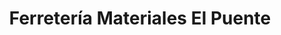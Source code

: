 ---
title: "Ferretería Materiales El Puente"
url: /caracas/ferreteria-materiales-el-puente/
shop: Eisenwaren
---